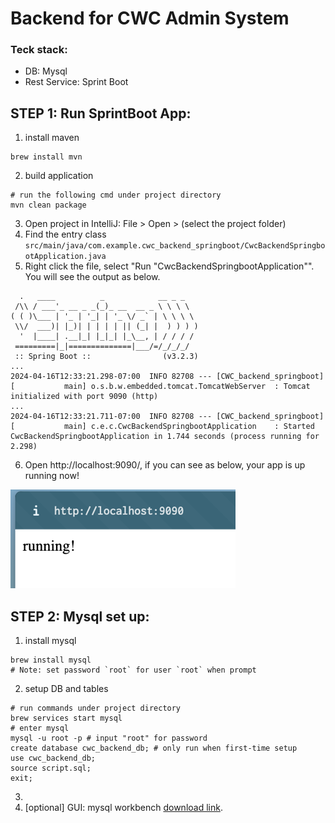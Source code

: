 # Backend for CWC Admin System

### Teck stack: 
- DB: Mysql 
- Rest Service: Sprint Boot

## STEP 1: Run SprintBoot App:
1. install maven
```shell
brew install mvn
```
2. build application
```shell
# run the following cmd under project directory
mvn clean package
```
3. Open project in IntelliJ: File > Open > (select the project folder)
4. Find the entry class `src/main/java/com.example.cwc_backend_springboot/CwcBackendSpringbootApplication.java`
5. Right click the file, select "Run \"CwcBackendSpringbootApplication\"". You will see the output as below.
```
  .   ____          _            __ _ _
 /\\ / ___'_ __ _ _(_)_ __  __ _ \ \ \ \
( ( )\___ | '_ | '_| | '_ \/ _` | \ \ \ \
 \\/  ___)| |_)| | | | | || (_| |  ) ) ) )
  '  |____| .__|_| |_|_| |_\__, | / / / /
 =========|_|==============|___/=/_/_/_/
 :: Spring Boot ::                (v3.2.3)
...
2024-04-16T12:33:21.298-07:00  INFO 82708 --- [CWC_backend_springboot] [           main] o.s.b.w.embedded.tomcat.TomcatWebServer  : Tomcat initialized with port 9090 (http)
...
2024-04-16T12:33:21.711-07:00  INFO 82708 --- [CWC_backend_springboot] [           main] c.e.c.CwcBackendSpringbootApplication    : Started CwcBackendSpringbootApplication in 1.744 seconds (process running for 2.298)
```
6. Open http://localhost:9090/, if you can see as below, your app is up running now!

![img.png](img.png)

## STEP 2: Mysql set up:
1. install mysql
```shell
brew install mysql
# Note: set password `root` for user `root` when prompt
```
2. setup DB and tables
```shell
# run commands under project directory
brew services start mysql
# enter mysql
mysql -u root -p # input "root" for password
create database cwc_backend_db; # only run when first-time setup
use cwc_backend_db;
source script.sql;
exit;
```
3. 
4. [optional] GUI: mysql workbench [download link](https://dev.mysql.com/doc/workbench/en/wb-installing.html).